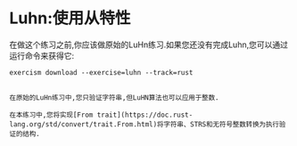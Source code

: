 # Luhn:使用从特性

在做这个练习之前,你应该做原始的LuHn练习.如果您还没有完成Luhn,您可以通过运行命令来获得它:

```shell
exercism download --exercise=luhn --track=rust


在原始的LuHn练习中,您只验证字符串,但LuHN算法也可以应用于整数.

在本练习中,您将实现[From trait](https://doc.rust-lang.org/std/convert/trait.From.html)将字符串、STRS和无符号整数转换为执行验证的结构.
